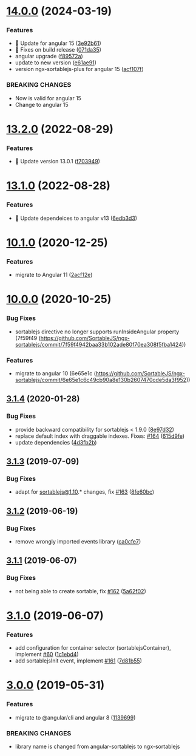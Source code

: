 # [14.0.0](https://github.com/tecnomanu/ngx-sortablejs-plus/compare/v13.2.0...v14.0.0) (2024-03-19)


### Features

* :rotating_light: Update for angular 15 ([3e92b61](https://github.com/tecnomanu/ngx-sortablejs-plus/commit/3e92b617f2910ef460fda688179a093b2ef8d14b))
* 🎸 Fixes on build release ([071da35](https://github.com/tecnomanu/ngx-sortablejs-plus/commit/071da35548e468f64e1c232b243e8af692b84868))
* angular upgrade ([f89572a](https://github.com/tecnomanu/ngx-sortablejs-plus/commit/f89572a1e7e75176f52fec37b29ecb0d85f79c32))
* update to new version ([e61ae91](https://github.com/tecnomanu/ngx-sortablejs-plus/commit/e61ae912b96ed6103ed4fa48a9dc579a55434c2d))
* version ngx-sortablejs-plus for angular 15 ([acf107f](https://github.com/tecnomanu/ngx-sortablejs-plus/commit/acf107f55f53b472d52cf0c47afd02dcb03ad975))


### BREAKING CHANGES

* Now is valid for angular 15
* Change to angular 15

# [13.2.0](https://github.com/tecnomanu/ngx-sortablejs-plus/compare/v13.1.0...v13.2.0) (2022-08-29)


### Features

* 🎸 Update version 13.0.1 ([f703949](https://github.com/tecnomanu/ngx-sortablejs-plus/commit/f703949e0a580eeff5a445f3a01e5cd6683eb85b))

# [13.1.0](https://github.com/tecnomanu/ngx-sortablejs/compare/v13.0.0...v13.1.0) (2022-08-28)


### Features

* 🎸 Update dependeices to angular v13 ([6edb3d3](https://github.com/tecnomanu/ngx-sortablejs/commit/6edb3d3dcd6c733d74e0e3588281c21754637a93))

# [10.1.0](https://github.com/SortableJS/ngx-sortablejs/compare/v10.0.0...v10.1.0) (2020-12-25)


### Features

* migrate to Angular 11 ([2acf12e](https://github.com/SortableJS/ngx-sortablejs/commit/2acf12e239e3f97ef4c26ea52295ae4007197798))

# [10.0.0](https://github.com/SortableJS/ngx-sortablejs/compare/v3.1.4...v10.0.0) (2020-10-25)

### Bug Fixes

* sortablejs directive no longer supports runInsideAngular property (7f59f49 (https://github.com/SortableJS/ngx-sortablejs/commit/7f59f4942baa33b102ade80f70ea308f5fba1424))

### Features

* migrate to angular 10 (6e65e1c (https://github.com/SortableJS/ngx-sortablejs/commit/6e65e1c6c49cb90a8e130b2607470cde5da3f952))

## [3.1.4](https://github.com/SortableJS/angular-sortablejs/compare/v3.1.3...v3.1.4) (2020-01-28)


### Bug Fixes

* provide backward compatibility for sortablejs < 1.9.0 ([8e97d32](https://github.com/SortableJS/angular-sortablejs/commit/8e97d32a7b06e013d2fde8283f40665ea9f07205))
* replace default index with draggable indexes. Fixes: [#164](https://github.com/SortableJS/angular-sortablejs/issues/164) ([615d9fe](https://github.com/SortableJS/angular-sortablejs/commit/615d9fe62a1d4c07a2baed98714af12b845e9bc6))
* update dependencies ([4d3fb2b](https://github.com/SortableJS/angular-sortablejs/commit/4d3fb2b9d3fc8be15348cfa7c630b4f1cd34c8bb))

## [3.1.3](https://github.com/SortableJS/angular-sortablejs/compare/v3.1.2...v3.1.3) (2019-07-09)


### Bug Fixes

* adapt for sortablejs@1.10.* changes, fix [#163](https://github.com/SortableJS/angular-sortablejs/issues/163) ([8fe60bc](https://github.com/SortableJS/angular-sortablejs/commit/8fe60bc))

## [3.1.2](https://github.com/SortableJS/angular-sortablejs/compare/v3.1.1...v3.1.2) (2019-06-19)


### Bug Fixes

* remove wrongly imported events library ([ca0cfe7](https://github.com/SortableJS/angular-sortablejs/commit/ca0cfe7))

## [3.1.1](https://github.com/SortableJS/angular-sortablejs/compare/v3.1.0...v3.1.1) (2019-06-07)


### Bug Fixes

* not being able to create sortable, fix [#162](https://github.com/SortableJS/angular-sortablejs/issues/162) ([5a62f02](https://github.com/SortableJS/angular-sortablejs/commit/5a62f02))

# [3.1.0](https://github.com/SortableJS/angular-sortablejs/compare/v3.0.0...v3.1.0) (2019-06-07)


### Features

* add configuration for container selector (sortablejsContainer), implement [#60](https://github.com/SortableJS/angular-sortablejs/issues/60) ([1c1ebd4](https://github.com/SortableJS/angular-sortablejs/commit/1c1ebd4))
* add sortablejsInit event, implement [#161](https://github.com/SortableJS/angular-sortablejs/issues/161) ([7d81b55](https://github.com/SortableJS/angular-sortablejs/commit/7d81b55))

# [3.0.0](https://github.com/SortableJS/angular-sortablejs/compare/v2.7.0...v3.0.0) (2019-05-31)


### Features

* migrate to @angular/cli and angular 8 ([1139699](https://github.com/SortableJS/angular-sortablejs/commit/1139699))


### BREAKING CHANGES

* library name is changed from angular-sortablejs to ngx-sortablejs
